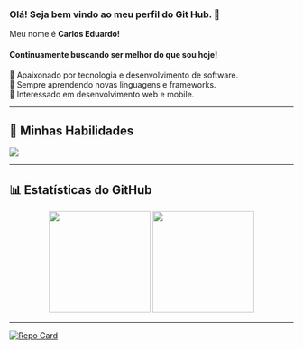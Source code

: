 ### Olá! Seja bem vindo ao meu perfil do Git Hub. 👋
<p> Meu nome é <strong>Carlos Eduardo!</strong></p>

<h4>Continuamente buscando ser melhor do que sou hoje!</h4> 

 
🔹 Apaixonado por tecnologia e desenvolvimento de software.  
🔹 Sempre aprendendo novas linguagens e frameworks.  
🔹 Interessado em desenvolvimento web e mobile.  

---

## 🚀 Minhas Habilidades  

<p align="left">
  <a href="https://skillicons.dev">
    <img src="https://skillicons.dev/icons?i=html,css,bootstrap,js,cpp,java,php,kotlin,react,typescript" />
  </a>
</p>

---

## 📊 Estatísticas do GitHub  

<div align="center">
  <img height="180em" src="https://github-readme-stats.vercel.app/api?username=CarlosEduFF&theme=radical&show_icons=true&hide_border=false&count_private=true"/>
  <img height="180em" src="https://github-readme-stats.vercel.app/api/top-langs/?username=CarlosEduFF&theme=radical&layout=compact&show_icons=true&hide_border=false"/>
</div>

---
[![Repo Card](https://github-readme-stats.vercel.app/api/pin/?username=CarlosEduFF&repo=Carchau&bg_color=000&border_color=30A3DC&show_icons=true&icon_color=30A3DC&title_color=E94D5F&text_color=FFF)]([https://github.com/CarlosEduFF/Carchau])
